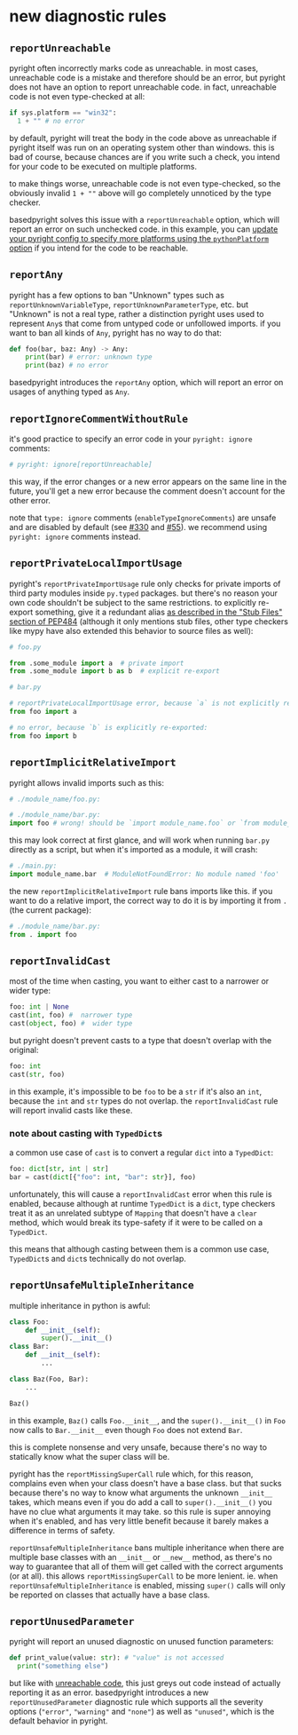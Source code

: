 # new diagnostic rules

## `reportUnreachable`

pyright often incorrectly marks code as unreachable. in most cases, unreachable code is a mistake and therefore should be an error, but pyright does not have an option to report unreachable code. in fact, unreachable code is not even type-checked at all:

```py
if sys.platform == "win32":
  1 + "" # no error
```

by default, pyright will treat the body in the code above as unreachable if pyright itself was run on an operating system other than windows. this is bad of course, because chances are if you write such a check, you intend for your code to be executed on multiple platforms.

to make things worse, unreachable code is not even type-checked, so the obviously invalid `1 + ""` above will go completely unnoticed by the type checker.

basedpyright solves this issue with a `reportUnreachable` option, which will report an error on such unchecked code. in this example, you can [update your pyright config to specify more platforms using the `pythonPlatform` option](https://github.com/detachhead/basedpyright/blob/main/docs/configuration.md#main-configuration-options) if you intend for the code to be reachable.

## `reportAny`

pyright has a few options to ban "Unknown" types such as `reportUnknownVariableType`, `reportUnknownParameterType`, etc. but "Unknown" is not a real type, rather a distinction pyright uses used to represent `Any`s that come from untyped code or unfollowed imports. if you want to ban all kinds of `Any`, pyright has no way to do that:

```py
def foo(bar, baz: Any) -> Any:
    print(bar) # error: unknown type
    print(baz) # no error
```

basedpyright introduces the `reportAny` option, which will report an error on usages of anything typed as `Any`.

## `reportIgnoreCommentWithoutRule`

it's good practice to specify an error code in your `pyright: ignore` comments:

```py
# pyright: ignore[reportUnreachable]
```

this way, if the error changes or a new error appears on the same line in the future, you'll get a new error because the comment doesn't account for the other error.

note that `type: ignore` comments (`enableTypeIgnoreComments`) are unsafe and are disabled by default (see [#330](https://github.com/DetachHead/basedpyright/issues/330) and [#55](https://github.com/DetachHead/basedpyright/issues/55)). we recommend using `pyright: ignore` comments instead.

## `reportPrivateLocalImportUsage`

pyright's `reportPrivateImportUsage` rule only checks for private imports of third party modules inside `py.typed` packages. but there's no reason your own code shouldn't be subject to the same restrictions. to explicitly re-export something, give it a redundant alias [as described in the "Stub Files" section of PEP484](https://peps.python.org/pep-0484/#stub-files) (although it only mentions stub files, other type checkers like mypy have also extended this behavior to source files as well):

```py
# foo.py

from .some_module import a  # private import
from .some_module import b as b  # explicit re-export
```

```py
# bar.py

# reportPrivateLocalImportUsage error, because `a` is not explicitly re-exported by the `foo` module:
from foo import a

# no error, because `b` is explicitly re-exported:
from foo import b
```

## `reportImplicitRelativeImport` 

pyright allows invalid imports such as this:

```py
# ./module_name/foo.py:
```

```py
# ./module_name/bar.py:
import foo # wrong! should be `import module_name.foo` or `from module_name import foo`
```

this may look correct at first glance, and will work when running `bar.py` directly as a script, but when it's imported as a module, it will crash:

```py
# ./main.py:
import module_name.bar  # ModuleNotFoundError: No module named 'foo'
```

the new `reportImplicitRelativeImport` rule bans imports like this. if you want to do a relative import, the correct way to do it is by importing it from `.` (the current package):

```py
# ./module_name/bar.py:
from . import foo
```

## `reportInvalidCast`

most of the time when casting, you want to either cast to a narrower or wider type:

```py
foo: int | None
cast(int, foo) #  narrower type
cast(object, foo) #  wider type
```

but pyright doesn't prevent casts to a type that doesn't overlap with the original:

```py
foo: int
cast(str, foo)
```

in this example, it's impossible to be `foo` to be a `str` if it's also an `int`, because the `int` and `str` types do not overlap. the `reportInvalidCast` rule will report invalid casts like these.

### note about casting with `TypedDict`s

a common use case of `cast` is to convert a regular `dict` into a `TypedDict`:

```py
foo: dict[str, int | str]
bar = cast(dict[{"foo": int, "bar": str}], foo)
```

unfortunately, this will cause a `reportInvalidCast` error when this rule is enabled, because although at runtime `TypedDict` is a `dict`, type checkers treat it as an unrelated subtype of `Mapping` that doesn't have a `clear` method, which would break its type-safety if it were to be called on a `TypedDict`.

this means that although casting between them is a common use case, `TypedDict`s and `dict`s technically do not overlap.

## `reportUnsafeMultipleInheritance`

multiple inheritance in python is awful:

```py
class Foo:
    def __init__(self):
        super().__init__()
class Bar:
    def __init__(self):
        ...

class Baz(Foo, Bar):
    ...

Baz()
```

in this example, `Baz()` calls `Foo.__init__`, and the `super().__init__()` in `Foo` now calls to `Bar.__init__` even though `Foo` does not extend `Bar`.

this is complete nonsense and very unsafe, because there's no way to statically know what the super class will be.

pyright has the `reportMissingSuperCall` rule which, for this reason, complains even when your class doesn't have a base class. but that sucks because there's no way to know what arguments the unknown `__init__` takes, which means even if you do add a call to `super().__init__()` you have no clue what arguments it may take. so this rule is super annoying when it's enabled, and has very little benefit because it barely makes a difference in terms of safety.

`reportUnsafeMultipleInheritance` bans multiple inheritance when there are multiple base classes with an `__init__` or `__new__` method, as there's no way to guarantee that all of them will get called with the correct arguments (or at all). this allows `reportMissingSuperCall` to be more lenient. ie. when `reportUnsafeMultipleInheritance` is enabled, missing `super()` calls will only be reported on classes that actually have a base class.

## `reportUnusedParameter`

pyright will report an unused diagnostic on unused function parameters:

```py
def print_value(value: str): # "value" is not accessed
  print("something else")
```

but like with [unreachable code](#reportunreachable), this just greys out code instead of actually reporting it as an error. basedpyright introduces a new `reportUnusedParameter` diagnostic rule which supports all the severity options (`"error"`, `"warning"` and `"none"`) as well as `"unused"`, which is the default behavior in pyright.